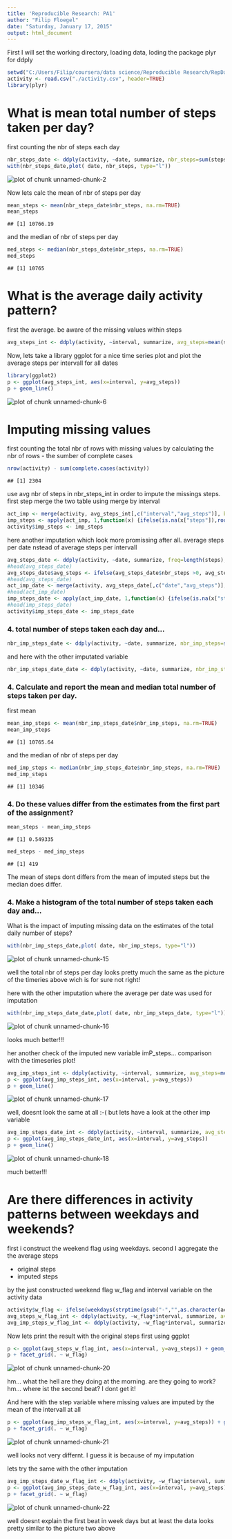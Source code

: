 ```yaml
---
title: 'Reproducible Research: PA1'
author: "Filip Floegel"
date: "Saturday, January 17, 2015"
output: html_document
---
```


First I will set the working directory, loading data, loding the package plyr for ddply


```r
setwd("C:/Users/Filip/coursera/data science/Reproducible Research/RepData_PeerAssessment1")
activity <- read.csv("./activity.csv", header=TRUE)
library(plyr)
```

# What is mean total number of steps taken per day?
first counting the nbr of steps each day


```r
nbr_steps_date <- ddply(activity, ~date, summarize, nbr_steps=sum(steps), mean_steps=mean(steps), med_steps=median(steps))
with(nbr_steps_date,plot( date, nbr_steps, type="l"))
```

![plot of chunk unnamed-chunk-2](figure/unnamed-chunk-2-1.png) 

Now lets calc the mean of nbr of steps per day


```r
mean_steps <- mean(nbr_steps_date$nbr_steps, na.rm=TRUE)
mean_steps
```

```
## [1] 10766.19
```

and the median of nbr of steps per day


```r
med_steps <- median(nbr_steps_date$nbr_steps, na.rm=TRUE)
med_steps
```

```
## [1] 10765
```

# What is the average daily activity pattern?

first the average. be aware of the missing values within steps


```r
avg_steps_int <- ddply(activity, ~interval, summarize, avg_steps=mean(steps, na.rm=TRUE), nbr_steps=sum(steps, na.rm=TRUE))
```

Now, lets take a library ggplot for a nice time series plot and plot the average steps per intervall for all dates 


```r
library(ggplot2)
p <- ggplot(avg_steps_int, aes(x=interval, y=avg_steps))
p + geom_line()
```

![plot of chunk unnamed-chunk-6](figure/unnamed-chunk-6-1.png) 

# Imputing missing values

first counting the total nbr of rows with missing values by calculating the nbr of rows - the sumber of complete cases


```r
nrow(activity) - sum(complete.cases(activity))
```

```
## [1] 2304
```

use avg nbr of steps in nbr_steps_int in order to impute the missings steps. first step merge the two table using merge by interval


```r
act_imp <- merge(activity, avg_steps_int[,c("interval","avg_steps")], by.x="interval", all=TRUE)
imp_steps <- apply(act_imp, 1,function(x) {ifelse(is.na(x["steps"]),round(as.numeric(x["avg_steps"])),as.numeric(x["steps"]))})
activity$imp_steps <- imp_steps
```

here another imputation which look more promissing after all. average steps per date nstead of average steps per intervall


```r
avg_steps_date <- ddply(activity, ~date, summarize, freq=length(steps), nbr_steps=sum(steps, na.rm=TRUE))
#head(avg_steps_date)
avg_steps_date$avg_steps <- ifelse(avg_steps_date$nbr_steps >0, avg_steps_date$nbr_steps / avg_steps_date$freq, 0)
#head(avg_steps_date)
act_imp_date <- merge(activity, avg_steps_date[,c("date","avg_steps")], by.x="date", all=TRUE)
#head(act_imp_date)
imp_steps_date <- apply(act_imp_date, 1,function(x) {ifelse(is.na(x["steps"]),round(as.numeric(x["avg_steps"])),as.numeric(x["steps"]))})
#head(imp_steps_date)
activity$imp_steps_date <- imp_steps_date
```


### 4. total number of steps taken each day and...


```r
nbr_imp_steps_date <- ddply(activity, ~date, summarize, nbr_imp_steps=sum(imp_steps))
```

and here with the other imputated variable


```r
nbr_imp_steps_date_date <- ddply(activity, ~date, summarize, nbr_imp_steps_date=sum(imp_steps_date))
```


### 4. Calculate and report the mean and median total number of steps taken per day.

first mean


```r
mean_imp_steps <- mean(nbr_imp_steps_date$nbr_imp_steps, na.rm=TRUE)
mean_imp_steps
```

```
## [1] 10765.64
```

and the median of nbr of steps per day


```r
med_imp_steps <- median(nbr_imp_steps_date$nbr_imp_steps, na.rm=TRUE)
med_imp_steps
```

```
## [1] 10346
```

### 4. Do these values differ from the estimates from the first part of the assignment? 


```r
mean_steps - mean_imp_steps
```

```
## [1] 0.549335
```

```r
med_steps - med_imp_steps
```

```
## [1] 419
```

The mean of steps dont differs from the mean of imputed steps but the median does differ.

### 4. Make a histogram of the total number of steps taken each day and...

What is the impact of imputing missing data on the estimates of the total daily number of steps?


```r
with(nbr_imp_steps_date,plot( date, nbr_imp_steps, type="l"))
```

![plot of chunk unnamed-chunk-15](figure/unnamed-chunk-15-1.png) 

well the total nbr of steps per day looks pretty much the same as the picture of the timeries above wich is for sure not right!

here with the other imputation where the average per date was used for imputation


```r
with(nbr_imp_steps_date_date,plot( date, nbr_imp_steps_date, type="l"))
```

![plot of chunk unnamed-chunk-16](figure/unnamed-chunk-16-1.png) 

looks much better!!!

her another check of the imputed new variable imP_steps... comparison with the timeseries plot!


```r
avg_imp_steps_int <- ddply(activity, ~interval, summarize, avg_steps=mean(imp_steps))
p <- ggplot(avg_imp_steps_int, aes(x=interval, y=avg_steps))
p + geom_line()
```

![plot of chunk unnamed-chunk-17](figure/unnamed-chunk-17-1.png) 

well, doesnt look the same at all :-( but lets have a look at the other imp variable


```r
avg_imp_steps_date_int <- ddply(activity, ~interval, summarize, avg_steps=mean(imp_steps_date))
p <- ggplot(avg_imp_steps_date_int, aes(x=interval, y=avg_steps))
p + geom_line()
```

![plot of chunk unnamed-chunk-18](figure/unnamed-chunk-18-1.png) 

much better!!!

# Are there differences in activity patterns between weekdays and weekends?

first i construct the weekend flag using weekdays.
second I aggregate the the average steps

* original steps
* imputed steps

by the just constructed weekend flag w_flag and interval variable on the activity data


```r
activity$w_flag <- ifelse(weekdays(strptime(gsub("-","",as.character(activity$date)),"%Y%m%d")) %in% c("Samstag", "Sonntag"), "we", "wd")
avg_steps_w_flag_int <- ddply(activity, ~w_flag*interval, summarize, avg_steps=mean(steps, na.rm=TRUE), nbr_steps=sum(steps, na.rm=TRUE))
avg_imp_steps_w_flag_int <- ddply(activity, ~w_flag*interval, summarize, avg_steps=mean(imp_steps))
```

Now lets print the result with the original steps first using ggplot


```r
p <- ggplot(avg_steps_w_flag_int, aes(x=interval, y=avg_steps)) + geom_line()
p + facet_grid(. ~ w_flag)
```

![plot of chunk unnamed-chunk-20](figure/unnamed-chunk-20-1.png) 

hm... what the hell are they doing at the morning. are they going to work? hm... where ist the second beat? I dont get it!

And here with the step variable where missing values are imputed by the mean of the intervall at all


```r
p <- ggplot(avg_imp_steps_w_flag_int, aes(x=interval, y=avg_steps)) + geom_line()
p + facet_grid(. ~ w_flag)
```

![plot of chunk unnamed-chunk-21](figure/unnamed-chunk-21-1.png) 

well looks not very differnt. I guess it is because of my imputation

lets try the same with the other imputation


```r
avg_imp_steps_date_w_flag_int <- ddply(activity, ~w_flag*interval, summarize, avg_steps=mean(imp_steps_date))
p <- ggplot(avg_imp_steps_date_w_flag_int, aes(x=interval, y=avg_steps)) + geom_line()
p + facet_grid(. ~ w_flag)
```

![plot of chunk unnamed-chunk-22](figure/unnamed-chunk-22-1.png) 

well doesnt explain the first beat in week days but at least the data looks pretty similar to the picture two above
